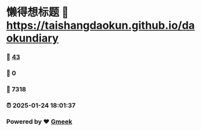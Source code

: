 # 懒得想标题 :link: https://taishangdaokun.github.io/daokundiary 
### :page_facing_up: [43](https://taishangdaokun.github.io/daokundiary/tag.html) 
### :speech_balloon: 0 
### :hibiscus: 7318 
### :alarm_clock: 2025-01-24 18:01:37 
### Powered by :heart: [Gmeek](https://github.com/Meekdai/Gmeek)
